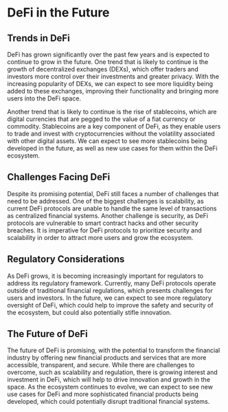 # DeFi in the Future

## Trends in DeFi

DeFi has grown significantly over the past few years and is expected to continue to grow in the future. One trend that is likely to continue is the growth of decentralized exchanges (DEXs), which offer traders and investors more control over their investments and greater privacy. With the increasing popularity of DEXs, we can expect to see more liquidity being added to these exchanges, improving their functionality and bringing more users into the DeFi space.

Another trend that is likely to continue is the rise of stablecoins, which are digital currencies that are pegged to the value of a fiat currency or commodity. Stablecoins are a key component of DeFi, as they enable users to trade and invest with cryptocurrencies without the volatility associated with other digital assets. We can expect to see more stablecoins being developed in the future, as well as new use cases for them within the DeFi ecosystem.

## Challenges Facing DeFi

Despite its promising potential, DeFi still faces a number of challenges that need to be addressed. One of the biggest challenges is scalability, as current DeFi protocols are unable to handle the same level of transactions as centralized financial systems. Another challenge is security, as DeFi protocols are vulnerable to smart contract hacks and other security breaches. It is imperative for DeFi protocols to prioritize security and scalability in order to attract more users and grow the ecosystem.

## Regulatory Considerations

As DeFi grows, it is becoming increasingly important for regulators to address its regulatory framework. Currently, many DeFi protocols operate outside of traditional financial regulations, which presents challenges for users and investors. In the future, we can expect to see more regulatory oversight of DeFi, which could help to improve the safety and security of the ecosystem, but could also potentially stifle innovation.

## The Future of DeFi

The future of DeFi is promising, with the potential to transform the financial industry by offering new financial products and services that are more accessible, transparent, and secure. While there are challenges to overcome, such as scalability and regulation, there is growing interest and investment in DeFi, which will help to drive innovation and growth in the space. As the ecosystem continues to evolve, we can expect to see new use cases for DeFi and more sophisticated financial products being developed, which could potentially disrupt traditional financial systems.